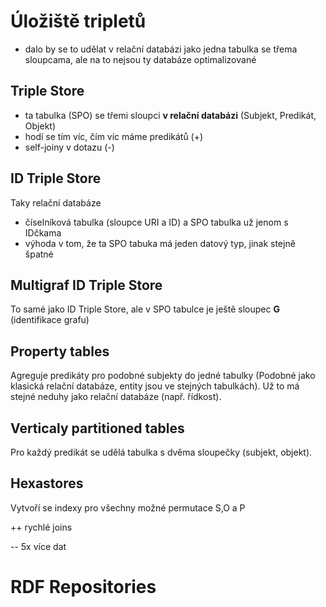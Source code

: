 # Úložiště tripletů

* dalo by se to udělat v relační databázi jako jedna tabulka se třema sloupcama, ale na to nejsou ty databáze optimalizované

## Triple Store

* ta tabulka (SPO) se třemi sloupci **v relační databázi** (Subjekt, Predikát, Objekt)
* hodí se tím víc, čím víc máme predikátů (+)
* self-joiny v dotazu (-)

## ID Triple Store

Taky relační databáze

* číselníková tabulka (sloupce URI  a ID) a SPO tabulka už jenom s IDčkama
* výhoda v tom, že ta SPO tabuka má jeden datový typ, jinak stejně špatné

## Multigraf ID Triple Store

To samé jako ID Triple Store, ale v SPO tabulce je ještě sloupec **G** (identifikace grafu)

## Property tables

Agreguje predikáty pro podobné subjekty do jedné tabulky (Podobné jako klasická relační databáze, entity jsou ve stejných tabulkách). Už to má stejné neduhy jako relační databáze (např. řídkost).

## Verticaly partitioned tables

Pro každý predikát se udělá tabulka s dvěma sloupečky (subjekt, objekt).

## Hexastores

Vytvoří se indexy pro všechny možné permutace S,O a P

++ rychlé joins

-- 5x více dat

# RDF Repositories


